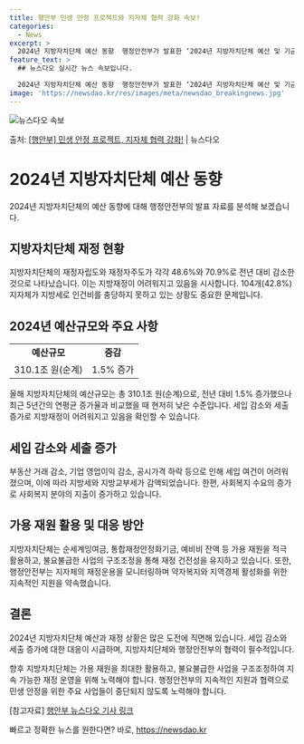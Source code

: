 ```yaml
---
title: 행안부 민생 안정 프로젝트와 지자체 협력 강화 속보!
categories:
  - News
excerpt: >
  2024년 지방자치단체 예산 동향  행정안전부가 발표한 ‘2024년 지방자치단체 예산 및 기금 개요’에 따르…
feature_text: >
  ## 뉴스다오 실시간 뉴스 속보입니다.

  2024년 지방자치단체 예산 동향  행정안전부가 발표한 ‘2024년 지방자치단체 예산 및 기금 개요’에 따르…
image: 'https://newsdao.kr/res/images/meta/newsdao_breakingnews.jpg'
---
```


![뉴스다오 속보](https://newsdao.kr/res/images/meta/newsdao_breakingnews.jpg)

<p>출처: <a href="https://newsdao.kr/4347" rel="dofollow">[행안부] 민생 안정 프로젝트, 지자체 협력 강화!</a> | 뉴스다오</p>

<h1>2024년 지방자치단체 예산 동향</h1>

2024년 지방자치단체의 예산 동향에 대해 행정안전부의 발표 자료를 분석해 보겠습니다.

<h2 data-ke-size="size26">지방자치단체 재정 현황</h2>

<p data-ke-size="size16">지방자치단체의 재정자립도와 재정자주도가 각각 48.6%와 70.9%로 전년 대비 감소한 것으로 나타났습니다. 이는 지방재정이 어려워지고 있음을 시사합니다. 104개(42.8%) 지자체가 지방세로 인건비를 충당하지 못하고 있는 상황도 중요한 문제입니다.</p>

<h2 data-ke-size="size26">2024년 예산규모와 주요 사항</h2>

<table>
  <tr>
    <td style="text-align: center; height: 17px;"><b>예산규모</b></td>
    <td style="text-align: center; height: 17px;"><b>증감</b></td>
  </tr>
  <tr>
    <td style="text-align: center; height: 17px;">310.1조 원(순계)</td>
    <td style="text-align: center; height: 17px;">1.5% 증가</td>
  </tr>
</table>

<p data-ke-size="size16">올해 지방자치단체의 예산규모는 총 310.1조 원(순계)으로, 전년 대비 1.5% 증가했으나 최근 5년간의 연평균 증가율과 비교했을 때 현저히 낮은 수준입니다. 세입 감소와 세출 증가로 지방재정이 어려워지고 있음을 확인할 수 있습니다.</p>

<h2 data-ke-size="size26">세입 감소와 세출 증가</h2>

<p data-ke-size="size16">부동산 거래 감소, 기업 영업이익 감소, 공시가격 하락 등으로 인해 세입 여건이 어려워졌으며, 이에 따라 지방세와 지방교부세가 감액되었습니다. 한편, 사회복지 수요의 증가로 사회복지 분야의 지출이 증가하고 있습니다.</p>

<h2 data-ke-size="size26">가용 재원 활용 및 대응 방안</h2>

<p data-ke-size="size16">지방자치단체는 순세계잉여금, 통합재정안정화기금, 예비비 잔액 등 가용 재원을 적극 활용하고, 불요불급한 사업의 구조조정을 통해 재정 건전성을 유지하고 있습니다. 또한, 행정안전부는 지자체의 재정운용을 모니터링하며 약자복지와 지역경제 활성화를 위한 지속적인 지원을 약속했습니다.</p>

<h2 data-ke-size="size26">결론</h2>

<p data-ke-size="size16">2024년 지방자치단체 예산과 재정 상황은 많은 도전에 직면해 있습니다. 세입 감소와 세출 증가에 대한 대응이 시급하며, 지방자치단체와 행정안전부의 협력이 필수적입니다.</p>

<p data-ke-size="size16">향후 지방자치단체는 가용 재원을 최대한 활용하고, 불요불급한 사업을 구조조정하여 지속 가능한 재정 운영을 위해 노력해야 합니다. 행정안전부의 지속적인 지원과 협력으로 민생 안정을 위한 주요 사업들이 중단되지 않도록 노력해야 합니다.</p>

<p data-ke-size="size16">[참고자료] <a href="https://newsdao.kr/4347">행안부 뉴스다오 기사 링크</a></p> 

빠르고 정확한 뉴스를 원한다면? 바로, <a href="https://newsdao.kr" rel="dofollow">https://newsdao.kr</a>


